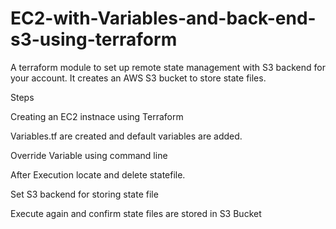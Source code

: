 # EC2-with-Variables-and-back-end-s3-using-terraform
A terraform module to set up remote state management with S3 backend for your account. It creates an AWS S3 bucket to store state files.

Steps

Creating an EC2 instnace using Terraform 

Variables.tf are created and default variables are added.

Override Variable using command line

After Execution locate and delete statefile.

Set S3 backend for storing state file

Execute again and confirm state files are stored in S3 Bucket
